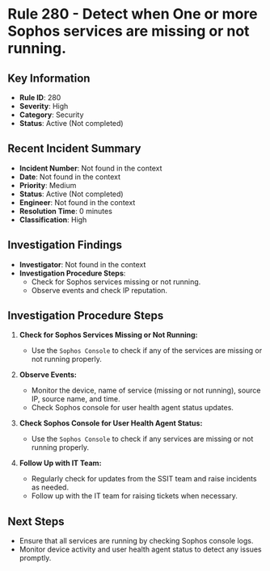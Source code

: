 # Rule 280 - Detect when One or more Sophos services are missing or not running.

## Key Information

- **Rule ID**: 280
- **Severity**: High
- **Category**: Security
- **Status**: Active (Not completed)

## Recent Incident Summary

- **Incident Number**: Not found in the context
- **Date**: Not found in the context
- **Priority**: Medium
- **Status**: Active (Not completed)
- **Engineer**: Not found in the context
- **Resolution Time**: 0 minutes
- **Classification**: High

## Investigation Findings

- **Investigator**: Not found in the context
- **Investigation Procedure Steps**:
  - Check for Sophos services missing or not running.
  - Observe events and check IP reputation.

## Investigation Procedure Steps

1. **Check for Sophos Services Missing or Not Running:**
   - Use the `Sophos Console` to check if any of the services are missing or not running properly.

2. **Observe Events:**
   - Monitor the device, name of service (missing or not running), source IP, source name, and time.
   - Check Sophos console for user health agent status updates.

3. **Check Sophos Console for User Health Agent Status:**
   - Use the `Sophos Console` to check if any services are missing or not running properly.

4. **Follow Up with IT Team:**
   - Regularly check for updates from the SSIT team and raise incidents as needed.
   - Follow up with the IT team for raising tickets when necessary.

## Next Steps

- Ensure that all services are running by checking Sophos console logs.
- Monitor device activity and user health agent status to detect any issues promptly.